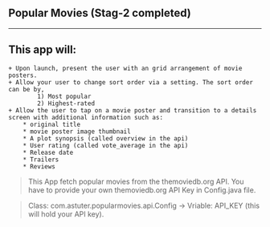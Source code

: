 Popular Movies (Stag-2 completed)
---------------
---------------
This app will:
---------------

    + Upon launch, present the user with an grid arrangement of movie posters.
    + Allow your user to change sort order via a setting. The sort order can be by,
            1) Most popular
            2) Highest-rated
    + Allow the user to tap on a movie poster and transition to a details screen with additional information such as:
        * original title
        * movie poster image thumbnail
        * A plot synopsis (called overview in the api)
        * User rating (called vote_average in the api)
        * Release date
        * Trailers
        * Reviews
        
        
        
>  This App fetch popular movies from the themoviedb.org API. You have to provide your own themoviedb.org API Key in Config.java file.

>  Class: com.astuter.popularmovies.api.Config -> Vriable: API_KEY (this will hold your API key).
